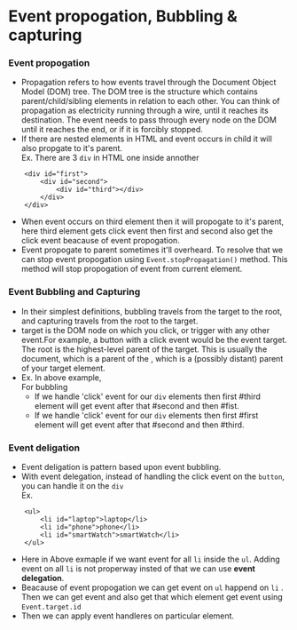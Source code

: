# Event propogation, Bubbling & capturing
### Event propogation
* Propagation refers to how events travel through the Document Object Model (DOM) tree. The DOM tree is the structure which contains parent/child/sibling elements in relation to each other. You can think of propagation as electricity running through a wire, until it reaches its destination. The event needs to pass through every node on the DOM until it reaches the end, or if it is forcibly stopped.
* If there are nested elements in HTML and event occurs in child it will also propgate to it's parent.              
Ex. There are 3 ```div``` in HTML one inside annother 

```
    <div id="first">
        <div id="second">
            <div id="third"></div>
        </div>
    </div> 
```
* When event occurs on third element then it will propogate to it's parent, here third element gets click event then first and second also get the click event beacause of event propogation.
* Event propogate to parent sometimes it'll overheard. To resolve that we can stop event propogation using ```Event.stopPropagation()``` method. This method will stop propogation of event from current element.
### Event Bubbling and Capturing
* In their simplest definitions, bubbling travels from the target to the root, and capturing travels from the root to the target.  
* target is the DOM node on which you click, or trigger with any other event.For example, a button with a click event would be the event target.          
The root is the highest-level parent of the target. This is usually the document, which is a parent of the , which is a (possibly distant) parent of your target element.
* Ex. In above example,         
For bubbling            
    * If we handle 'click' event for our ```div``` elements then first #third element will get event after that #second and then #fist.
    * If we handle 'click' event for our ```div``` elements then first #first element will get event after that #second and then #third.                
### Event deligation
* Event deligation is pattern based upon event bubbling.
* With event delegation, instead of handling the click event on the ```button```, you can handle it on the ```div```                
Ex. 
```
    <ul>
        <li id="laptop">laptop</li>
        <li id="phone">phone</li>
        <li id="smartWatch">smartWatch</li>
    </ul>
```
* Here in Above exmaple if we want event for all ```li``` inside the ```ul```. Adding event on all ```li``` is not properway insted of that we can use **event delegation**.
* Beacause of event propogation we can get event on ```ul``` happend on ```li``` . Then we can get event and also get that which element get event using ```Event.target.id```
* Then we can apply event handleres on particular element.